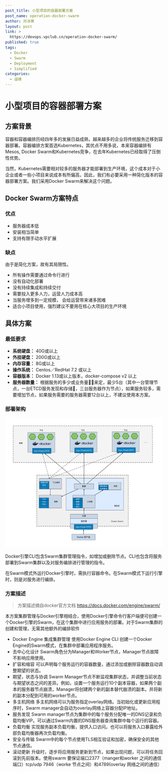 ```yaml
---
post_title: 小型项目的容器部署方案
post_name: operation-docker-swarm
author: 邓冰寒
layout: post
link: >
  https://devops.vpclub.cn/operation-docker-swarm/
published: true
tags:
  - Docker
  - Swarm
  - Deployment
  - Simplified
categories:
  - 运维
---
```


# 小型项目的容器部署方案

## 方案背景

容器和容器编排历经四年多的发展日益成熟，越来越多的企业将传统服务迁移到容器部署。容器编排方案首选Kubernetes，其优点不用多说，本来容器编排有Mesos, Docker Swarm和Kubernetes竞争，在去年Kubernetes已经取得了压倒性优势。

当然，Kubernetes需要相对较多的服务器才能部署到生产环境，这个成本对于小企业或者一些小项目来说成本有所偏高，因此，我们有必要采用一种简化版本的容器部署方案。我们采用Docker Swarm来解决这个问题。

## Docker Swarm方案特点

### 优点

* 服务器成本低
* 安装相当简单
* 支持有限手动水平扩展

### 缺点

由于是简化方案，故有其局限性。

* 所有操作需要通过命令行进行
* 没有自动化部署
* 没有持续集成和持续交付
* 需要投入更多人力，运营人力成本高
* 当服务增多到一定规模， 会给运营带来诸多困难
* 适合小项目使用，强烈建议不要用在核心大项目的生产环境

## 具体方案

### 最低要求

* **系统硬盘：** 40G或以上
* **外挂硬盘：** 200G或以上
* **内存容量：** 8G或以上
* **操作系统：** Centos／RedHat 7.2 或以上
* **容器版本：** Docker 1.13或以上版本，docker-compose v2 以上
* **服务器数量：** 根据服务的多少或业务量来定，最少5台（其中一台管理节点，一台ETCD服务发现和存储，三台服务器作为节点），如果服务较多，需要增加节点，如果服务需要的服务器需要12台以上，不建议使用本方案。

### 部署架构

![swarm-cluster](/images/operation-docker-swarm/docker-swarm.png)

Docker引擎CLI包含Swarm集群管理指令，如增加或删除节点。CLI也包含将服务部署到Swarm集群以及对服务编排进行管理的指令。

在Swarm模式外运行Docker引擎时，需执行容器命令。在Swarm模式下运行引擎时，则是对服务进行编排。

### 方案描述

> 方案描述摘自docker官方文档 https://docs.docker.com/engine/swarm/

本方案集群管理与Docker引擎相结合，使用Docker引擎命令行客户端便可创建一个Docker引擎的Swarm，在这个集群中进行应用服务的部署。对于Swarm集群的创建和管理，无需其他额外的编排软件

* Docker Engine 集成集群管理
  使用Docker Engine CLI 创建一个Docker Engine的Swarm模式，在集群中部署应用程序服务。
* 去中心化设计
  Swarm角色分为Manager和Worker节点，Manager节点故障不影响应用使用。
* 扩容和缩容
  可以声明每个服务运行的容器数量，通过添加或删除容器数自动调整期望的状态。
* 期望，状态与协调
  Swarm Manager节点不断监视集群状态，并调整当前状态与期望状态之间的差异。例如，设置一个服务运行10个副本容器，如果两个副本的服务器节点崩溃，Manager将创建两个新的副本替代崩溃的副本。并将新的副本分配到可用的worker节点。
* 多主机网络
  多主机网络可以为服务指定overlay网络。当初始化或更新应用程序时，Swarm manager会自动为overlay网络上容器分配IP地址。
* 服务发现
  Swarm manager节点为集群中的每个服务分配唯一的DNS记录和负载均衡VIP。可以通过Swarm内置的DNS服务器查询集群中每个运行的容器。
* 负载均衡 
  实现服务副本负载均衡，提供入口访问。也可以将服务入口暴露给外部负载均衡器再次负载均衡。
* 安全与传输
  Swarm中的每个节点使用TLS相互验证和加密，确保安全的其他节点通信。
* 滚动更新
  升级时，逐步将应用服务更新到节点，如果出现问题，可以将任务回滚到先前版本。使用swarm 要保证端口2377（manger和worker 之间的通信端口）tcp/udp 7946（worke 节点之间）和4789(overlay 网络之间的通信）
